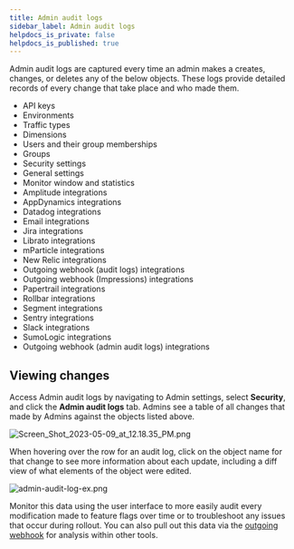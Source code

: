 ```yaml
---
title: Admin audit logs
sidebar_label: Admin audit logs
helpdocs_is_private: false
helpdocs_is_published: true
---
```


<p>
  <button hidden style={{borderRadius:'8px', border:'1px', fontFamily:'Courier New', fontWeight:'800', textAlign:'left'}}> help.split.io link: https://help.split.io/hc/en-us/articles/360051392872-Admin-audit-logs <br /> ✘ images still hosted on help.split.io </button>
</p>

Admin audit logs are captured every time an admin makes a creates, changes, or deletes any of the below objects. These logs provide detailed records of every change that take place and who made them.

* API keys
* Environments
* Traffic types
* Dimensions
* Users and their group memberships
* Groups
* Security settings
* General settings
* Monitor window and statistics
* Amplitude integrations
* AppDynamics integrations
* Datadog integrations
* Email integrations
* Jira integrations
* Librato integrations
* mParticle integrations
* New Relic integrations
* Outgoing webhook (audit logs) integrations
* Outgoing webhook (Impressions) integrations
* Papertrail integrations
* Rollbar integrations
* Segment integrations
* Sentry integrations
* Slack integrations
* SumoLogic integrations
* Outgoing webhook (admin audit logs) integrations

## Viewing changes

Access Admin audit logs by navigating to Admin settings, select **Security**, and click the **Admin audit logs** tab. Admins see a table of all changes that made by Admins against the objects listed above.
<p>
  <img src="https://help.split.io/hc/article_attachments/15625206487053" alt="Screen_Shot_2023-05-09_at_12.18.35_PM.png" />
</p>

When hovering over the row for an audit log, click on the object name for that change to see more information about each update, including a diff view of what elements of the object were edited.

<p>

  <img src="https://help.split.io/hc/article_attachments/16058489138829" alt="admin-audit-log-ex.png" />
</p>

Monitor this data using the user interface to more easily audit every modification made to feature flags over time or to troubleshoot any issues that occur during rollout. You can also pull out this data via the [outgoing webhook](https://help.split.io/hc/en-us/articles/360051384832-Webhook-admin-audit-logs-) for analysis within other tools.
